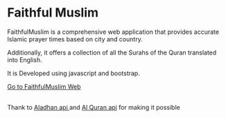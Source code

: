 # Faithful Muslim
<p>FaithfulMuslim is a comprehensive web application that provides accurate Islamic prayer times based on city and country.</p> 
<p>Additionally, it offers a collection of all the Surahs of the Quran translated into English.</p>
<p>It is Developed using javascript and bootstrap.</p>
<a href="https://fardinkhan5.github.io/FaithfulMuslim/">Go to FaithfulMuslim Web</a>
<br>
<br>
<p>Thank to <a href="https://aladhan.com/prayer-times-api"> Aladhan api </a> and <a href="https://alquran.cloud/api"> Al Quran api</a> for making it possible</p>

